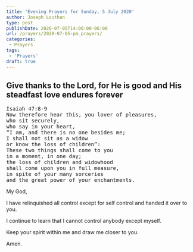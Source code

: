 ```yaml
---
title: 'Evening Prayers for Sunday, 5 July 2020'
author: Joseph Louthan
type: post
publishDate: 2020-07-05T14:00:00-06:00
url: /prayers/2020-07-05-pm_prayers/
categories:
 - Prayers
tags:
 - 'Prayers'
draft: true
---
```

## Give thanks to the Lord, for He is good and His steadfast love endures forever

<pre>
Isaiah 47:8-9
Now therefore hear this, you lover of pleasures,
who sit securely,
who say in your heart,
“I am, and there is no one besides me;
I shall not sit as a widow
or know the loss of children”:
These two things shall come to you
in a moment, in one day;
the loss of children and widowhood
shall come upon you in full measure,
in spite of your many sorceries
and the great power of your enchantments.
</pre>

My God,

I have relinquished all control except for self control and handed it over to you. 

I continue to learn that I cannot control anybody except myself. 

Keep your spirit within me and draw me closer to you. 

Amen. 

